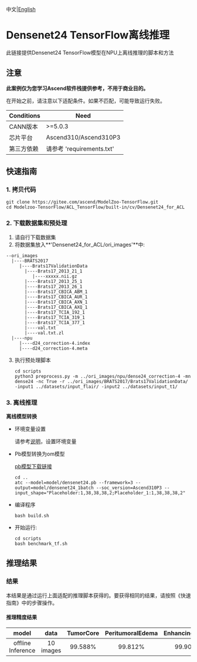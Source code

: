 中文|[English](README_EN.md)

# Densenet24 TensorFlow离线推理

此链接提供Densenet24 TensorFlow模型在NPU上离线推理的脚本和方法

## 注意
**此案例仅为您学习Ascend软件栈提供参考，不用于商业目的。**

在开始之前，请注意以下适配条件。如果不匹配，可能导致运行失败。

| Conditions | Need |
| --- | --- |
| CANN版本 | >=5.0.3 |
| 芯片平台| Ascend310/Ascend310P3 |
| 第三方依赖| 请参考 'requirements.txt' |

## 快速指南

### 1. 拷贝代码

```shell
git clone https://gitee.com/ascend/ModelZoo-TensorFlow.git
cd Modelzoo-TensorFlow/ACL_TensorFlow/built-in/cv/Densenet24_for_ACL
```

### 2. 下载数据集和预处理

1. 请自行下载数据集
2. 将数据集放入**'Densenet24_for_ACL/ori_images'**中:
```
--ori_images
  |----BRATS2017
     |----Brats17ValidationData
       |----Brats17_2013_21_1
          |----xxxxx.nii.gz
       |----Brats17_2013_25_1
       |----Brats17_2013_26_1
       |----Brats17_CBICA_ABM_1
       |----Brats17_CBICA_AUR_1
       |----Brats17_CBICA_AXN_1
       |----Brats17_CBICA_AXQ_1
       |----Brats17_TCIA_192_1
       |----Brats17_TCIA_319_1
       |----Brats17_TCIA_377_1
       |----val.txt
       |----val.txt.zl
  |----npu
     |----d24_correction-4.index
     |----d24_correction-4.meta
```
3. 执行预处理脚本
   ```
   cd scripts
   python3 preprocess.py -m ../ori_images/npu/dense24_correction-4 -mn dense24 -nc True -r ../ori_images/BRATS2017/Brats17ValidationData/ -input1 ../datasets/input_flair/ -input2 ../datasets/input_t1/
   ```
 
### 3. 离线推理

**离线模型转换**

- 环境变量设置

  请参考[说明](https://gitee.com/ascend/ModelZoo-TensorFlow/wikis/02.%E7%A6%BB%E7%BA%BF%E6%8E%A8%E7%90%86%E6%A1%88%E4%BE%8B/Ascend%E5%B9%B3%E5%8F%B0%E6%8E%A8%E7%90%86%E7%8E%AF%E5%A2%83%E5%8F%98%E9%87%8F%E8%AE%BE%E7%BD%AE?sort_id=6458719)，设置环境变量


- Pb模型转换为om模型

  [pb模型下载链接](https://obs-9be7.obs.cn-east-2.myhuaweicloud.com/003_Atc_Models/modelzoo/Official/cv/DenseNet24_for_ACL.zip)

  ```
  cd ..
  atc --model=model/densenet24.pb --framework=3 --output=model/densenet24_1batch --soc_version=Ascend310P3 --input_shape="Placeholder:1,38,38,38,2;Placeholder_1:1,38,38,38,2"
  ```

- 编译程序

  ```
  bash build.sh
  ```

- 开始运行:

  ```
  cd scripts
  bash benchmark_tf.sh 
  ```
  
## 推理结果

### 结果

本结果是通过运行上面适配的推理脚本获得的。要获得相同的结果，请按照《快速指南》中的步骤操作。

#### 推理精度结果

|       model       |  **data**  |   TumorCore   |    PeritumoralEdema    |    EnhancingTumor   |
| :---------------: |  :------:  | :-----------: | :--------------------: | :-----------------: |
| offline Inference |  10 images |     99.588%   |         99.812%        |        99.901%      |

